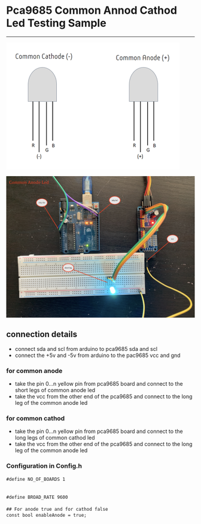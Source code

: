 # Pca9685 Common Annod Cathod Led Testing Sample 

----

![img](image/common-annod-cathod-led.png)

![img](image/connections.JPG)


## connection details 

* connect sda and scl from arduino to pca9685 sda and scl 
* connect the +5v and -5v from arduino to the pac9685 vcc and gnd 

### for common anode 
* take the pin 0...n yellow pin from pca9685 board and connect to the short legs of common anode led 
* take the vcc from the other end of the pca9685 and connect to the long leg of the common anode led 

### for common cathod 
* take the pin 0...n yellow pin from pca9685 board and connect to the long legs of common cathod led 
* take the vcc from the other end of the pca9685 and connect to the long leg of the common anode led 


### Configuration in Config.h 
```
#define NO_OF_BOARDS 1


#define BROAD_RATE 9600

## For anode true and for cathod false 
const bool enableAnode = true;

```